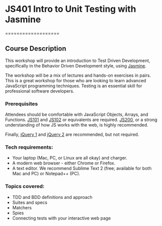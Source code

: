 # JS401 Intro to Unit Testing with Jasmine
=================== 

## Course Description

This workshop will provide an introduction to Test Driven Development, specifically in the Behavior Driven Development style, using [Jasmine](http://jasmine.github.io/). 

The workshop will be a mix of lectures and hands-on exercises in pairs. This is a great workshop for those who are looking to learn advanced JavaScript programming techniques. Testing is an essential skill for professional software developers.


### Prerequisites

Attendees should be comfortable with JavaScript Objects, Arrays, and Functions. [JS101](http://www.teaching-materials.org/javascript-selfpaced/) and [JS102](http://www.teaching-materials.org/jsreview/#/) or equivalents are required. [JS200](http://www.teaching-materials.org/jsweb/), or a strong understanding of how JS works with the web, is highly recommended.

Finally, [jQuery 1](http://www.teaching-materials.org/jquery/) and [jQuery 2](http://www.teaching-materials.org/jquery2/) are recommended, but not required.


### Tech requirements:

* Your laptop (Mac, PC, or Linux are all okay) and charger.
* A modern web browser - either Chrome or Firefox. 
* A text editor. We recommend Sublime Text 2 (free; available for both Mac and PC) or Notepad++ (PC).

### Topics covered:

* TDD and BDD definitions and approach
* Suites and specs
* Matchers
* Spies
* Connecting tests with your interactive web page